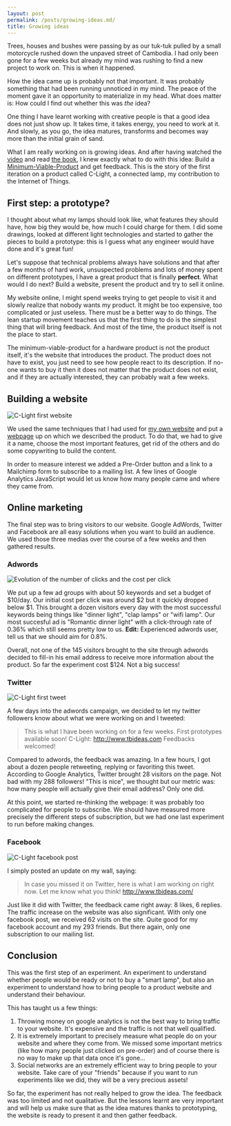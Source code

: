 ```yaml
---
layout: post
permalink: /posts/growing-ideas.md/
title: Growing ideas
---
```


Trees, houses and bushes were passing by as our tuk-tuk pulled by a small motorcycle rushed down the unpaved street of Cambodia. I had only been gone for a few weeks but already my mind was rushing to find a new project to work on. This is when it happened.

How the idea came up is probably not that important. It was probably something that had been running unnoticed in my mind. The peace of the moment gave it an opportunity to materialize in my head. What does matter is: How could I find out whether this was *the* idea?

One thing I have learnt working with creative people is that a good idea does not just show up. It takes time, it takes energy, you need to work at it. And slowly, as you go, the idea matures, transforms and becomes way more than the initial grain of sand.

What I am really working on is growing ideas. And after having watched the [video][leanstartupvideo] and read [the book][leanstartupbook], I knew exactly what to do with this idea: Build a [Minimum-Viable-Product][mvp] and get feedback. This is the story of the first iteration on a product called C-Light, a connected lamp, my contribution to the Internet of Things.

<!-- more -->

First step: a prototype?
------------------------

I thought about what my lamps should look like, what features they should have, how big they would be, how much I could charge for them. I did some drawings, looked at different light technologies and started to gather the pieces to build a prototype: this is I guess what any engineer would have done and it's great fun!

Let's suppose that technical problems always have solutions and that after a few months of hard work, unsuspected problems and lots of money spent on different prototypes, I have a great product that is finally **perfect**. What would I do next? Build a website, present the product and try to sell it online.

My website online, I might spend weeks trying to get people to visit it and slowly realize that nobody wants my product. It might be too expensive, too complicated or just useless. There must be a better way to do things. The lean startup movement teaches us that the first thing to do is the simplest thing that will bring feedback. And most of the time, the product itself is not the place to start.

The minimum-viable-product for a hardware product is not the product itself, it's the website that introduces the product. The product does not have to exist, you just need to see how people react to its description. If no-one wants to buy it then it does not matter that the product does not exist, and if they are actually interested, they can probably wait a few weeks.

Building a website
------------------

![C-Light first website](/img/clight-web-v1.png)

We used the same techniques that I had used for [my own website][my-website] and put a [webpage][tbideas] up on which we described the product. To do that, we had to give it a name, choose the most important features, get rid of the others and do some copywriting to build the content.

In order to measure interest we added a Pre-Order button and a link to a Mailchimp form to subscribe to a mailing list. A few lines of Google Analytics JavaScript would let us know how many people came and where they came from.

Online marketing
----------------

The final step was to bring visitors to our website. Google AdWords, Twitter and Facebook are all easy solutions when you want to build an audience. We used those three medias over the course of a few weeks and then gathered results.

### Adwords

![Evolution of the number of clicks and the cost per click](/img/adwords-evolution.png)

We put up a few ad groups with about 50 keywords and set a budget of $10/day. Our initial cost per click was around $2 but it quickly dropped below $1. This brought a dozen visitors every day with the most successful keywords being things like "dinner light", "clap lamps" or "wifi lamp". Our most succesful ad is "Romantic dinner light" with a click-through rate of 0.36% which still seems pretty low to us. **Edit:** Experienced adwords user, tell us that we should aim for 0.8%.

Overall, not one of the 145 visitors brought to the site through adwords decided to fill-in his email address to receive more information about the product. So far the experiment cost $124. Not a big success!

### Twitter

![C-Light first tweet](/img/clight-tweet-1.png)

A few days into the adwords campaign, we decided to let my twitter followers know about what we were working on and I tweeted:

> This is what I have been working on for a few weeks. First prototypes available soon! C-Light: http://www.tbideas.com Feedbacks welcomed!

Compared to adwords, the feedback was amazing. In a few hours, I got about a dozen people retweeting, replying or favoriting this tweet. According to Google Analytics, Twitter brought 28 visitors on the page. Not bad with my 288 followers! "This is nice", we thought but our metric was: how many people will actually give their email address? Only one did.

At this point, we started re-thinking the webpage: it was probably too complicated for people to subscribe. We should have measured more precisely the different steps of subscription, but we had one last experiment to run before making changes.

### Facebook

![C-Light facebook post](/img/clight-facebook-1.png)

I simply posted an update on my wall, saying:
> In case you missed it on Twitter, here is what I am working on right now. Let me know what you think! http://www.tbideas.com/

Just like it did with Twitter, the feedback came right away: 8 likes, 6 replies. The traffic increase on the website was also significant. With only one facebook post, we received 62 visits on the site. Quite good for my facebook account and my 293 friends. But there again, only one subscription to our mailing list.

Conclusion
----------

This was the first step of an experiment. An experiment to understand whether people would be ready or not to buy a "smart lamp", but also an experiment to understand how to bring people to a product website and understand their behaviour.

This has taught us a few things:

1. Throwing money on google analytics is not the best way to bring traffic to your website. It's expensive and the traffic is not that well qualified.
1. It is extremely important to precisely measure what people do on your website and where they come from. We missed some important metrics (like how many people just clicked on pre-order) and of course there is no way to make up that data once it's gone...
1. Social networks are an extremely efficient way to bring people to your website. Take care of your "friends" because if you want to run experiments like we did, they will be a very precious assets!

So far, the experiment has not really helped to grow the idea. The feedback was too limited and not qualitative. But the lessons learnt are very important and will help us make sure that as the idea matures thanks to prototyping, the website is ready to present it and then gather feedback.

[leanstartupbook]: http://theleanstartup.com/book
[leanstartupvideo]: http://www.youtube.com/watch?v=i65PaoTlVKg&feature=youtu.be
[mvp]: http://en.wikipedia.org/wiki/Minimum_viable_product
[nest]: http://www.nest.com/
[my-website]: /posts/working-in-small-batch-my-website.md
[tbideas]: http://www.tbideas.com/

